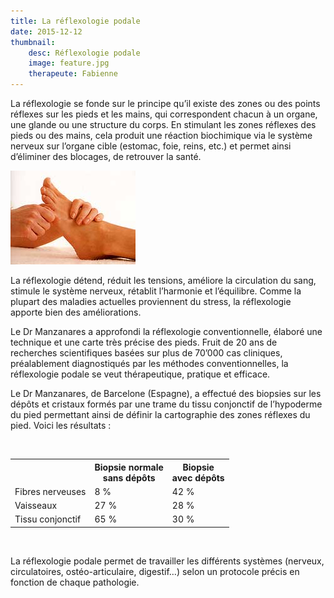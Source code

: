 ```yaml
---
title: La réflexologie podale
date: 2015-12-12
thumbnail:
    desc: Réflexologie podale
    image: feature.jpg
    therapeute: Fabienne
---
```


La réflexologie se fonde sur le principe qu’il existe des zones ou des points réflexes sur les pieds et les mains, qui correspondent chacun à un organe, une glande ou une structure du corps. En stimulant les zones réflexes des pieds ou des mains, cela produit une réaction biochimique via le système nerveux sur l’organe cible (estomac, foie, reins, etc.) et permet ainsi d’éliminer des blocages, de retrouver la santé.

<img class="alignleft size-full wp-image-321" alt="mass2" src="images/mass2.jpg" width="200" height="150" />

La réflexologie détend, réduit les tensions, améliore la circulation du sang, stimule le système nerveux, rétablit l’harmonie et l’équilibre. Comme la plupart des maladies actuelles proviennent du stress, la réflexologie apporte bien des améliorations.

Le Dr Manzanares a approfondi la réflexologie conventionnelle, élaboré une technique et une carte très précise des pieds. Fruit de 20 ans de recherches scientifiques basées sur plus de 70’000 cas cliniques, préalablement diagnostiqués par les méthodes conventionnelles, la réflexologie podale se veut thérapeutique, pratique et efficace.

Le Dr Manzanares, de Barcelone (Espagne), a effectué des biopsies sur les dépôts et cristaux formés par une trame du tissu conjonctif de l’hypoderme du pied permettant ainsi de définir la cartographie des zones réflexes du pied. Voici les résultats :

<p>&nbsp;</p>
<table style="width:100%;">
<tbody>
<tr>
<td></td>
<th>Biopsie normale<br />
sans dépôts</th>
<th>Biopsie<br />
avec dépôts</th>
</tr>
<tr>
<td>Fibres nerveuses</td>
<td>8 %</td>
<td>42 %</td>
</tr>
<tr>
<td>Vaisseaux</td>
<td>27 %</td>
<td>28 %</td>
</tr>
<tr>
<td>Tissu conjonctif</td>
<td>65 %</td>
<td>30 %</td>
</tr>
</tbody>
</table>
<p>&nbsp;</p>

La réflexologie podale permet de travailler les différents systèmes (nerveux, circulatoires, ostéo-articulaire, digestif…) selon un protocole précis en fonction de chaque pathologie.
